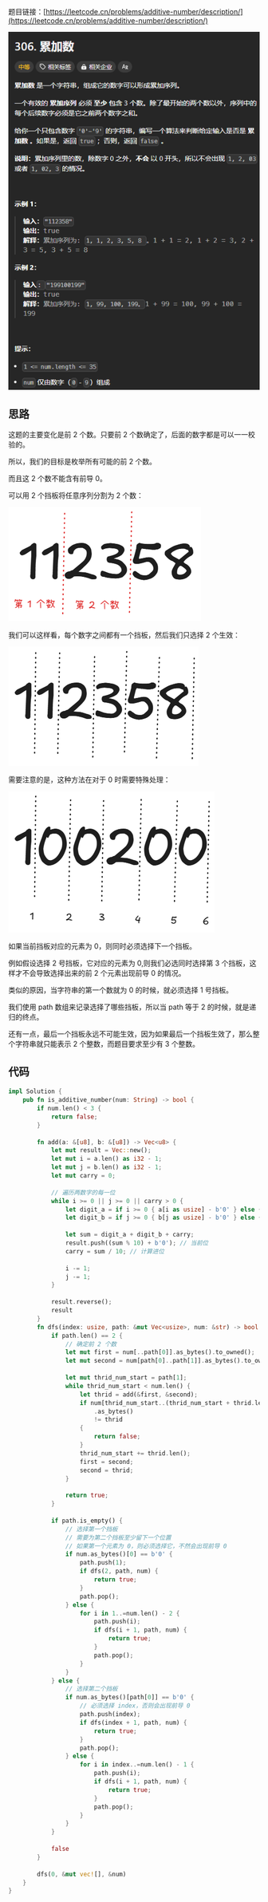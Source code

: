 题目链接：[https://leetcode.cn/problems/additive-number/description/](https://leetcode.cn/problems/additive-number/description/)

![](../../../../../images/2024/1733641213407-079405a8-8b3a-4589-bb85-45522e69a187.png)

## 思路
这题的主要变化是前 2 个数。只要前 2 个数确定了，后面的数字都是可以一一校验的。

所以，我们的目标是枚举所有可能的前 2 个数。

而且这 2 个数不能含有前导 0。

可以用 2 个挡板将任意序列分割为 2 个数：

![](../../../../../images/2024/1733641573657-b4034d3e-5ad4-4a6c-8103-806471dabe57.png)

我们可以这样看，每个数字之间都有一个挡板，然后我们只选择 2 个生效：

![](../../../../../images/2024/1733641680706-0afe9fc4-3bd6-447e-8cbf-605c860ba24a.png)

需要注意的是，这种方法在对于 0 时需要特殊处理：

![](../../../../../images/2024/1733642542700-bf73982e-1c97-4316-ad8f-d9f9e3a8eab0.png)

如果当前挡板对应的元素为 0，则同时必须选择下一个挡板。

例如假设选择 2 号挡板，它对应的元素为 0,则我们必选同时选择第 3 个挡板，这样才不会导致选择出来的前 2 个元素出现前导 0 的情况。

类似的原因，当字符串的第一个数就为 0 的时候，就必须选择 1 号挡板。

我们使用 path 数组来记录选择了哪些挡板，所以当 path 等于 2 的时候，就是递归的终点。

还有一点，最后一个挡板永远不可能生效，因为如果最后一个挡板生效了，那么整个字符串就只能表示 2 个整数，而题目要求至少有 3 个整数。

## 代码
```rust
impl Solution {
    pub fn is_additive_number(num: String) -> bool {
        if num.len() < 3 {
            return false;
        }

        fn add(a: &[u8], b: &[u8]) -> Vec<u8> {
            let mut result = Vec::new();
            let mut i = a.len() as i32 - 1;
            let mut j = b.len() as i32 - 1;
            let mut carry = 0;

            // 遍历两数字的每一位
            while i >= 0 || j >= 0 || carry > 0 {
                let digit_a = if i >= 0 { a[i as usize] - b'0' } else { 0 };
                let digit_b = if j >= 0 { b[j as usize] - b'0' } else { 0 };

                let sum = digit_a + digit_b + carry;
                result.push((sum % 10) + b'0'); // 当前位
                carry = sum / 10; // 计算进位

                i -= 1;
                j -= 1;
            }

            result.reverse();
            result
        }
        fn dfs(index: usize, path: &mut Vec<usize>, num: &str) -> bool {
            if path.len() == 2 {
                // 确定前 2 个数
                let mut first = num[..path[0]].as_bytes().to_owned();
                let mut second = num[path[0]..path[1]].as_bytes().to_owned();

                let mut thrid_num_start = path[1];
                while thrid_num_start < num.len() {
                    let thrid = add(&first, &second);
                    if num[thrid_num_start..(thrid_num_start + thrid.len()).min(num.len())]
                        .as_bytes()
                        != thrid
                    {
                        return false;
                    }
                    thrid_num_start += thrid.len();
                    first = second;
                    second = thrid;
                }

                return true;
            }

            if path.is_empty() {
                // 选择第一个挡板
                // 需要为第二个挡板至少留下一个位置
                // 如果第一个元素为 0，则必须选择它，不然会出现前导 0
                if num.as_bytes()[0] == b'0' {
                    path.push(1);
                    if dfs(2, path, num) {
                        return true;
                    }
                    path.pop();
                } else {
                    for i in 1..=num.len() - 2 {
                        path.push(i);
                        if dfs(i + 1, path, num) {
                            return true;
                        }
                        path.pop();
                    }
                }
            } else {
                // 选择第二个挡板
                if num.as_bytes()[path[0]] == b'0' {
                    // 必须选择 index，否则会出现前导 0
                    path.push(index);
                    if dfs(index + 1, path, num) {
                        return true;
                    }
                    path.pop();
                } else {
                    for i in index..=num.len() - 1 {
                        path.push(i);
                        if dfs(i + 1, path, num) {
                            return true;
                        }
                        path.pop();
                    }
                }
            }

            false
        }

        dfs(0, &mut vec![], &num)
    }
}
```

